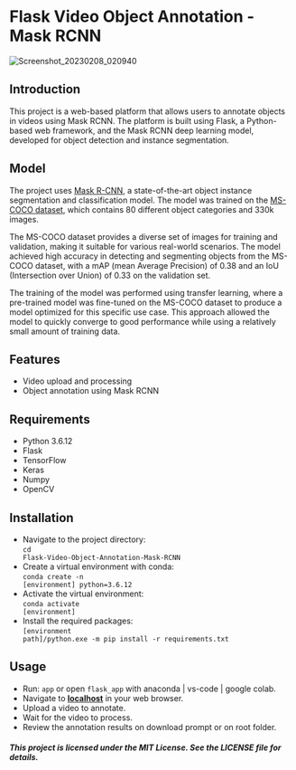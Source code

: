 # Flask Video Object Annotation - Mask RCNN
![Screenshot_20230208_020940](https://user-images.githubusercontent.com/52294485/217539563-df8e37f3-f8cd-4fa2-8952-8df2f1bc8dd1.png)
## Introduction
This project is a web-based platform that allows users to annotate objects in videos using Mask RCNN. The platform is built using Flask, a Python-based web framework, and the Mask RCNN deep learning model, developed for object detection and instance segmentation.

## Model
The project uses [Mask R-CNN](https://arxiv.org/abs/1703.06870), a state-of-the-art object instance segmentation and classification model. The model was trained on the [MS-COCO dataset](https://cocodataset.org/#home), which contains 80 different object categories and 330k images.

The MS-COCO dataset provides a diverse set of images for training and validation, making it suitable for various real-world scenarios. The model achieved high accuracy in detecting and segmenting objects from the MS-COCO dataset, with a mAP (mean Average Precision) of 0.38 and an IoU (Intersection over Union) of 0.33 on the validation set.

The training of the model was performed using transfer learning, where a pre-trained model was fine-tuned on the MS-COCO dataset to produce a model optimized for this specific use case. This approach allowed the model to quickly converge to good performance while using a relatively small amount of training data.

## Features
- Video upload and processing
- Object annotation using Mask RCNN

## Requirements
- Python 3.6.12
- Flask
- TensorFlow
- Keras
- Numpy
- OpenCV
## Installation
- Navigate to the project directory:<br>
<code>cd Flask-Video-Object-Annotation-Mask-RCNN</code><br>
- Create a virtual environment with conda:
<br><code>conda create -n [environment] python=3.6.12</code><br>
- Activate the virtual environment:
<br><code>conda activate [environment]</code><br>
- Install the required packages:
<br><code>[environment path]/python.exe -m pip install -r requirements.txt</code><br>
## Usage
- Run: <code>app</code> or open <code>flask_app</code> with anaconda | vs-code | google colab.
- Navigate to **[localhost](http://localhost:5000)** in your web browser.
- Upload a video to annotate.
- Wait for the video to process.
- Review the annotation results on download prompt or on root folder.

##### This project is licensed under the MIT License. See the LICENSE file for details.
